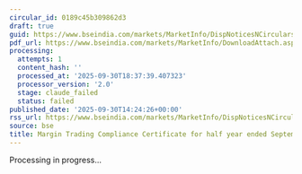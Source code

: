 ```yaml
---
circular_id: 0189c45b309862d3
draft: true
guid: https://www.bseindia.com/markets/MarketInfo/DispNoticesNCirculars.aspx?Noticeid={B460CF54-284B-4445-8100-DD6BC7D12EE3}&noticeno=20250930-84&dt=09/30/2025&icount=84&totcount=114&flag=0
pdf_url: https://www.bseindia.com/markets/MarketInfo/DownloadAttach.aspx?id=20250930-84&attachedId=cb0ee4ff-0190-41e1-b558-3ccef4023338
processing:
  attempts: 1
  content_hash: ''
  processed_at: '2025-09-30T18:37:39.407323'
  processor_version: '2.0'
  stage: claude_failed
  status: failed
published_date: '2025-09-30T14:24:26+00:00'
rss_url: https://www.bseindia.com/markets/MarketInfo/DispNoticesNCirculars.aspx?Noticeid={B460CF54-284B-4445-8100-DD6BC7D12EE3}&noticeno=20250930-84&dt=09/30/2025&icount=84&totcount=114&flag=0
source: bse
title: Margin Trading Compliance Certificate for half year ended September 30, 2025
---
```


Processing in progress...